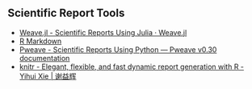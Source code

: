 ## Scientific Report Tools
* [Weave.jl - Scientific Reports Using Julia · Weave.jl](https://weavejl.mpastell.com/stable/)
* [R Markdown](https://rmarkdown.rstudio.com/)
* [Pweave - Scientific Reports Using Python — Pweave v0.30 documentation](http://mpastell.com/pweave/)
* [knitr - Elegant, flexible, and fast dynamic report generation with R - Yihui Xie | 谢益辉](https://yihui.org/knitr/)